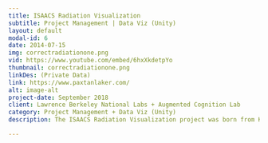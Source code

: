 ```yaml
---
title: ISAACS Radiation Visualization
subtitle: Project Management | Data Viz (Unity)
layout: default
modal-id: 6
date: 2014-07-15
img: correctradiationone.png
vid: https://www.youtube.com/embed/6hxXkdetpYo
thumbnail: correctradiationone.png
linkDes: (Private Data)
link: https://www.paxtanlaker.com/
alt: image-alt
project-date: September 2018
client: Lawrence Berkeley National Labs + Augmented Cognition Lab
category: Project Management + Data Viz (Unity)
description: The ISAACS Radiation Visualization project was born from Kai Vetter's lab at LBL reaching out to research scientist Allen Yang in the Augmented Cognition Lab asking for help visualization UAV-collected radiation data from Fukushima. As a veteran of the original ISAACS project, Allen asked me to spearhead this new project. The majority of my work on this project was leading negotiations between labs to come up with a satisfying goal. My personal goal was to develop my project management skills, and with the differing desires of both labs, the meeting negotiations allowed me to do this often. Near the end of the semester we were also able to create small prototype radiation viz MVP's using pointcloud manipulation in Unity. Shortly after the goal negotations were completed, I passed the project on to one of my coworkers in order to focus on the development of the ISAACS research paper. 

---
```

